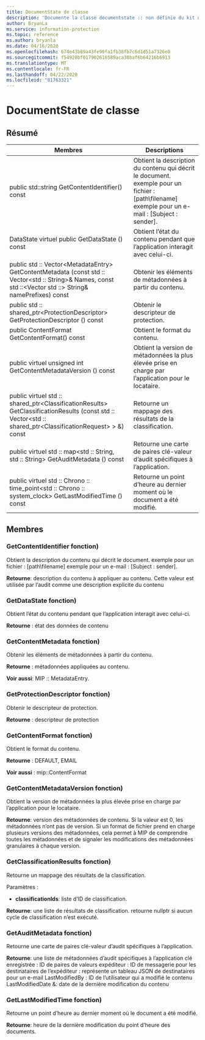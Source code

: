 ```yaml
---
title: DocumentState de classe
description: 'Documente la classe documentstate :: non définie du kit de développement logiciel (SDK) Microsoft Information Protection (MIP).'
author: BryanLa
ms.service: information-protection
ms.topic: reference
ms.author: bryanla
ms.date: 04/16/2020
ms.openlocfilehash: 674e43b89a43fe90fa1fb38fb7c6d1d51a7326e0
ms.sourcegitcommit: f54920bf017902616589aca30baf6b64216b6913
ms.translationtype: MT
ms.contentlocale: fr-FR
ms.lasthandoff: 04/22/2020
ms.locfileid: "81763321"
---
```

# <a name="class-documentstate"></a>DocumentState de classe 
  
## <a name="summary"></a>Résumé
 Membres                        | Descriptions                                
--------------------------------|---------------------------------------------
public std::string GetContentIdentifier() const  |  Obtient la description du contenu qui décrit le document. exemple pour un fichier : [path\filename] exemple pour un e-mail : [Subject : sender].
DataState virtuel public GetDataState () const  |  Obtient l’état du contenu pendant que l’application interagit avec celui-ci.
public std :: Vector\<MetadataEntry\> GetContentMetadata (const std :: Vector\<std :: String\>& Names, const std ::\<Vector std ::\> String& namePrefixes) const  |  Obtenir les éléments de métadonnées à partir du contenu.
public std :: shared_ptr\<ProtectionDescriptor\> GetProtectionDescriptor () const  |  Obtenir le descripteur de protection.
public ContentFormat GetContentFormat() const  |  Obtient le format du contenu.
public virtuel unsigned int GetContentMetadataVersion () const  |  Obtient la version de métadonnées la plus élevée prise en charge par l’application pour le locataire.
public virtuel std :: shared_ptr\<ClassificationResults\> GetClassificationResults (const std :: Vector\<std :: shared_ptr\<ClassificationRequest\> \> &) const  |  Retourne un mappage des résultats de la classification.
public virtuel std :: map\<std :: String, std :: String\> GetAuditMetadata () const  |  Retourne une carte de paires clé-valeur d’audit spécifiques à l’application.
public virtuel std :: Chrono :: time_point\<std :: Chrono :: system_clock\> GetLastModifiedTime () const  |  Retourne un point d’heure au dernier moment où le document a été modifié.
  
## <a name="members"></a>Membres
  
### <a name="getcontentidentifier-function"></a>GetContentIdentifier fonction)
Obtient la description du contenu qui décrit le document. exemple pour un fichier : [path\filename] exemple pour un e-mail : [Subject : sender].

  
**Retourne**: description du contenu à appliquer au contenu.
Cette valeur est utilisée par l’audit comme une description explicite du contenu
  
### <a name="getdatastate-function"></a>GetDataState fonction)
Obtient l’état du contenu pendant que l’application interagit avec celui-ci.

  
**Retourne** : état des données de contenu
  
### <a name="getcontentmetadata-function"></a>GetContentMetadata fonction)
Obtenir les éléments de métadonnées à partir du contenu.

  
**Retourne** : métadonnées appliquées au contenu. 
  
**Voir aussi**: MIP :: MetadataEntry.
  
### <a name="getprotectiondescriptor-function"></a>GetProtectionDescriptor fonction)
Obtenir le descripteur de protection.

  
**Retourne** : descripteur de protection
  
### <a name="getcontentformat-function"></a>GetContentFormat fonction)
Obtient le format du contenu.

  
**Retourne** : DEFAULT, EMAIL 
  
**Voir aussi** : mip::ContentFormat
  
### <a name="getcontentmetadataversion-function"></a>GetContentMetadataVersion fonction)
Obtient la version de métadonnées la plus élevée prise en charge par l’application pour le locataire.

  
**Retourne**: version des métadonnées de contenu. Si la valeur est 0, les métadonnées n’ont pas de version. Si un format de fichier prend en charge plusieurs versions des métadonnées, cela permet à MIP de comprendre toutes les métadonnées et de signaler les modifications des métadonnées granulaires à chaque version.
  
### <a name="getclassificationresults-function"></a>GetClassificationResults fonction)
Retourne un mappage des résultats de la classification.

Paramètres :  
* **classificationIds**: liste d’ID de classification. 



  
**Retourne**: une liste de résultats de classification. retourne nullptr si aucun cycle de classification n’est exécuté.
  
### <a name="getauditmetadata-function"></a>GetAuditMetadata fonction)
Retourne une carte de paires clé-valeur d’audit spécifiques à l’application.

  
**Retourne**: une liste de métadonnées d’audit spécifiques à l’application clé enregistrée : ID de paires de valeurs expéditeur : ID de messagerie pour les destinataires de l’expéditeur : représente un tableau JSON de destinataires pour un e-mail LastModifiedBy : ID de l’utilisateur qui a modifié le contenu LastModifiedDate &: date de la dernière modification du contenu
  
### <a name="getlastmodifiedtime-function"></a>GetLastModifiedTime fonction)
Retourne un point d’heure au dernier moment où le document a été modifié.

  
**Retourne**: heure de la dernière modification du point d’heure des documents.